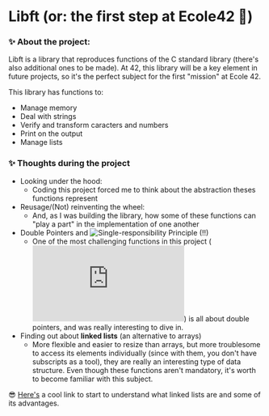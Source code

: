 # Libft (or: the first step at Ecole42 🥁)

### ✨ About the project:  
Libft is a library that reproduces functions of the C standard library (there's also additional ones to be made). At 42, this library will be a key element in future projects, so it's the perfect subject for the first "mission" at Ecole 42.    
  
This library has functions to:  
- Manage memory  
- Deal with strings  
- Verify and transform caracters and numbers  
- Print on the output  
- Manage lists  

### ✨ Thoughts during the project  
- Looking under the hood:   
  - Coding this project forced me to think about the abstraction theses functions represent   
- Reusage/(Not) reinventing the wheel:  
  - And, as I was building the library, how some of these functions can "play a part" in the implementation of one another    
- Double Pointers and ![Single-responsibility Principle](https://en.wikipedia.org/wiki/Single-responsibility_principle) (!!)  
  - One of the most challenging functions in this project (![ft_split](https://github.com/Leticia-Franca/Libft/blob/main/ft_split.c)) is all about double pointers, and was really interesting to dive in.  
- Finding out about **linked lists** (an alternative to arrays)  
  -  More flexible and easier to resize than arrays, but more troublesome to access its elements individually (since with them, you don't have subscripts as a tool), they are really an interesting type of data structure. Even though these functions aren't mandatory, it's worth to become familiar with this subject. 
   
😎 [Here's](https://www.geeksforgeeks.org/linked-list-set-1-introduction/) a cool link to start to understand what linked lists are and some of its advantages.  

